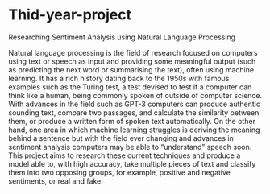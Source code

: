 # Thid-year-project
Researching Sentiment Analysis using Natural Language Processing


Natural language processing is the field of research focused on computers using text or speech as input and providing some meaningful output (such as predicting the next word or summarising the text), often using machine learning. It has a rich history dating back to the 1950s with famous examples such as the Turing test, a test devised to test if a computer can think like a human, being commonly spoken of outside of computer science. With advances in the field such as GPT-3 computers can produce authentic sounding text, compare two passages, and calculate the similarity between them, or produce a written form of spoken text automatically. On the other hand, one area in which machine learning struggles is deriving the meaning behind a sentence but with the field ever changing and advances in sentiment analysis computers may be able to “understand” speech soon. This project aims to research these current techniques and produce a model able to, with high accuracy, take multiple pieces of text and classify them into two opposing groups, for example, positive and negative sentiments, or real and fake.
